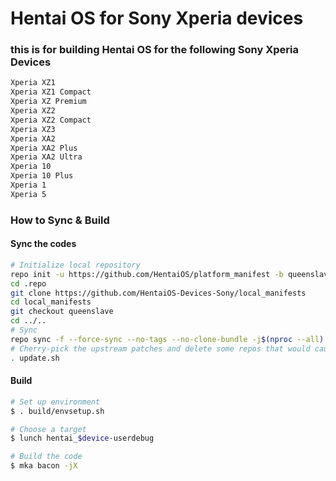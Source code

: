 # Hentai OS for Sony Xperia devices
### this is for building Hentai OS for the following Sony Xperia Devices
```bash
Xperia XZ1
Xperia XZ1 Compact
Xperia XZ Premium
Xperia XZ2
Xperia XZ2 Compact
Xperia XZ3
Xperia XA2
Xperia XA2 Plus
Xperia XA2 Ultra
Xperia 10
Xperia 10 Plus
Xperia 1
Xperia 5
```
### How to Sync & Build
#### Sync the codes
```bash
# Initialize local repository
repo init -u https://github.com/HentaiOS/platform_manifest -b queenslave
cd .repo
git clone https://github.com/HentaiOS-Devices-Sony/local_manifests
cd local_manifests
git checkout queenslave
cd ../..
# Sync
repo sync -f --force-sync --no-tags --no-clone-bundle -j$(nproc --all)
# Cherry-pick the upstream patches and delete some repos that would cause build conflict
. update.sh
```
#### Build
````bash
# Set up environment
$ . build/envsetup.sh

# Choose a target
$ lunch hentai_$device-userdebug

# Build the code
$ mka bacon -jX
````
